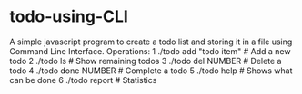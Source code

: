 # todo-using-CLI
A simple javascript program to create a todo list and storing it in a file using Command Line Interface.
Operations:
          1 ./todo add "todo item"  # Add a new todo
          2 ./todo ls               # Show remaining todos
          3 ./todo del NUMBER       # Delete a todo
          4 ./todo done NUMBER      # Complete a todo
          5 ./todo help             # Shows what can be done
          6 ./todo report           # Statistics
